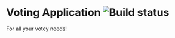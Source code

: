 Voting Application ![Build status](https://ci.appveyor.com/api/projects/status/2kn07g3xliqmqbqg)
==================
For all your votey needs!